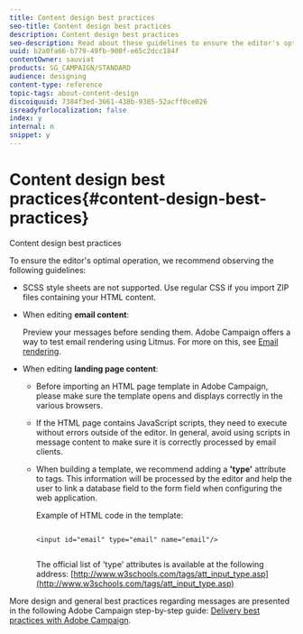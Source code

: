 ```yaml
---
title: Content design best practices
seo-title: Content design best practices
description: Content design best practices
seo-description: Read about these guidelines to ensure the editor's optimal operation.
uuid: b2a0fa66-b779-49fb-900f-e65c2dcc184f
contentOwner: sauviat
products: SG_CAMPAIGN/STANDARD
audience: designing
content-type: reference
topic-tags: about-content-design
discoiquuid: 7384f3ed-3661-438b-9385-52acff0ce026
isreadyforlocalization: false
index: y
internal: n
snippet: y
---
```


# Content design best practices{#content-design-best-practices}

Content design best practices

To ensure the editor's optimal operation, we recommend observing the following guidelines:

* SCSS style sheets are not supported. Use regular CSS if you import ZIP files containing your HTML content.
* When editing **email content**:

  Preview your messages before sending them. Adobe Campaign offers a way to test email rendering using Litmus. For more on this, see [Email rendering](../../sending/using/email-rendering.md).

* When editing **landing page content**:

    * Before importing an HTML page template in Adobe Campaign, please make sure the template opens and displays correctly in the various browsers.
    * If the HTML page contains JavaScript scripts, they need to execute without errors outside of the editor. In general, avoid using scripts in message content to make sure it is correctly processed by email clients.
    * When building a template, we recommend adding a **'type'** attribute to  tags. This information will be processed by the editor and help the user to link a database field to the form field when configuring the web application.

      Example of HTML code in the template:

      ```    
      
      <input id="email" type="email" name="email"/>
         
      ```    
    
      The official list of 'type' attributes is available at the following address: [http://www.w3schools.com/tags/att_input_type.asp](http://www.w3schools.com/tags/att_input_type.asp)

More design and general best practices regarding messages are presented in the following Adobe Campaign step-by-step guide: [Delivery best practices with Adobe Campaign](https://docs.campaign.adobe.com/doc/standard/getting_started/en/ACS_DeliveryBestPractices.html ).

